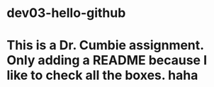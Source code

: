 # dev03-hello-github
# This is a Dr. Cumbie assignment. Only adding a README because I like to check all the boxes. haha
